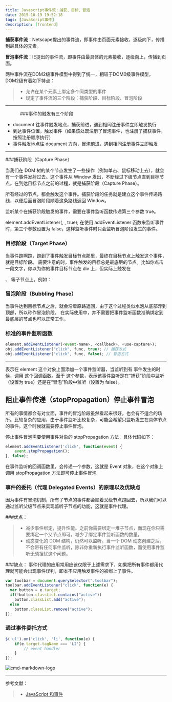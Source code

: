 ```yaml
---
title: Javascript事件流：捕获、目标、冒泡
date: 2015-10-19 19:52:18
tags: [JavaScript事件]
description: [frontend]
---
```


**捕获事件流**：Netscape提出的事件流，即事件由页面元素接收，逐级向下，传播到最具体的元素。

**冒泡事件流**：IE提出的事件流，即事件由最具体的元素接收，逐级向上，传播到页面。

两种事件流在DOM2级事件模型中得到了统一，相较于DOM0级事件模型，DOM2级有着如下特点：
> * 允许在某个元素上绑定多个同类型的事件
> * 规定了事件流的三个阶段：捕获阶段、目标阶段、冒泡阶段　　

<!-- more -->

---
　　　
###事件的触发有三个阶段
- document 往事件触发地点，捕获前进，遇到相同注册事件立即触发执行
- 到达事件位置，触发事件（如果该处既注册了冒泡事件，也注册了捕获事件，按照注册顺序执行）
- 事件触发地点往 document 方向，冒泡前进，遇到相同注册事件立即触发

------
###捕获阶段（Capture Phase）

当我们在 DOM 树的某个节点发生了一些操作（例如单击、鼠标移动上去），就会有一个事件发射过去。这个事件从 Window 发出，不断经过下级节点直到目标节点。在到达目标节点之前的过程，就是捕获阶段（Capture Phase）。

所有经过的节点，都会触发这个事件。捕获阶段的任务就是建立这个事件传递路线，以便后面冒泡阶段顺着这条路线返回 Window。

监听某个在捕获阶段触发的事件，需要在事件监听函数传递第三个参数 true。

element.addEventListener(<event-name>, <callback>, true);
在使用 addEventListener 函数来监听事件时，第三个参数设置为 false，这样监听事件时只会监听冒泡阶段发生的事件。

### 目标阶段（Target Phase）

当事件跑啊跑，跑到了事件触发目标节点那里，最终在目标节点上触发这个事件，就是目标阶段。
需要注意的时，事件触发的目标总是最底层的节点。比如你点击一段文字，你以为你的事件目标节点在 div 上，但实际上触发在 <p>、<span> 等子节点上。例如：

### 冒泡阶段（Bubbling Phase）
当事件达到目标节点之后，就会沿着原路返回，由于这个过程类似水泡从底部浮到顶部，所以称作冒泡阶段。
在实际使用中，并不需要把事件监听函数准确绑定到最底层的节点也可以正常工作。


### 标准的事件监听函数

```JavaScript
element.addEventListener(<event-name>, <callback>, <use-capture>);
obj.addEventListener("click", func, true); // 捕获方式
obj.addEventListener("click", func, false); // 冒泡方式
```
---
表示在 element 这个对象上面添加一个事件监听器，当监听到有 <event-name> 事件发生的时候，调用 <callback> 这个回调函数。至于 <use-capture> 这个参数，表示该事件监听是在“捕获”阶段中监听（设置为 true）还是在“冒泡”阶段中监听（设置为 false）。
　
## 阻止事件传递（stopPropagation）停止事件冒泡　

所有的事情都会有对立面，事件的冒泡阶段虽然看起来很好，也会有不适合的场所。比较复杂的应用，由于事件监听比较复杂，可能会希望只监听发生在具体节点的事件。这个时候就需要停止事件冒泡。

停止事件冒泡需要使用事件对象的 stopPropagation 方法，具体代码如下：

```JavaScript
element.addEventListener('click', function(event) {
    event.stopPropagation();
}, false);
```

在事件监听的回调函数里，会传递一个参数，这就是 Event 对象，在这个对象上调用 stopPropagation 方法即可停止事件冒泡　　

### 事件的委托（代理 Delegated Events）的原理以及优缺点
因为事件有冒泡机制，所有子节点的事件都会顺着父级节点跑回去，所以我们可以通过监听父级节点来实现监听子节点的功能，这就是事件代理。

###优点：
> * 减少事件绑定，提升性能。之前你需要绑定一堆子节点，而现在你只需要绑定一个父节点即可。减少了绑定事件监听函数的数量。
> * 动态变化的 DOM 结构，仍然可以监听。当一个 DOM 动态创建之后，不会带有任何事件监听，除非你重新执行事件监听函数，而使用事件监听无须担忧这个问题。

###缺点：
事件代理的应用常用应该仅限于上述需求下，如果把所有事件都用代理就可能会出现事件误判，即本不应用触发事件的被绑上了事件。

```JavaScript
var toolbar = document.querySelector(".toolbar");
toolbar.addEventListener("click", function(e) {
  var button = e.target;
  if(!button.classList.contains("active"))
    button.classList.add("active");
  else
    button.classList.remove("active");
});
```

### 通过事件委托方式

```JavaScript
$('ul').on('click', 'li', function(e) {
    if(e.target.tagName === 'LI') {
        // event handler
    }
});
```


![cmd-markdown-logo](http://jiangshui.b0.upaiyun.com/blog/2014/12/event0.svg)

------

参考文献：
> * [JavaScript 和事件][1]

[1]: http://yujiangshui.com/javascript-event/
